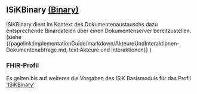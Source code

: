 ## ISiKBinary [(Binary)](https://hl7.org/fhir/R4/binary.html)

ISiKBinary dient im Kontext des Dokumentenaustauschs dazu entsprechende Binärdateien über einen Dokumentenserver bereitzustellen. (siehe {{pagelink:ImplementationGuide/markdown/AkteureUndInteraktionen-Dokumentenabfrage.md, text:Akteure und Interaktionen}} )

### FHIR-Profil

Es gelten bis auf weiteres die Vorgaben des ISiK Basismoduls für das Profil ['ISiKBinary'](https://simplifier.net/guide/Implementierungsleitfaden-ISiK-Basismodul-Stufe-3/ImplementationGuide-markdown-Datenobjekte-Datenobjekte-Binary?version=current).